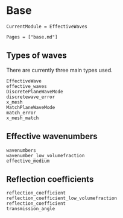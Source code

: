 # Base

```@meta
CurrentModule = EffectiveWaves
```

```@contents
Pages = ["base.md"]
```

## Types of waves

There are currently three main types used.

```@docs
EffectiveWave
effective_waves
DiscretePlaneWaveMode
discretewave_error
x_mesh
MatchPlaneWaveMode
match_error
x_mesh_match
```

## Effective wavenumbers

```@docs
wavenumbers
wavenumber_low_volumefraction
effective_medium
```

## Reflection coefficients

```@docs
reflection_coefficient
reflection_coefficient_low_volumefraction
reflection_coefficient
transmission_angle
```
